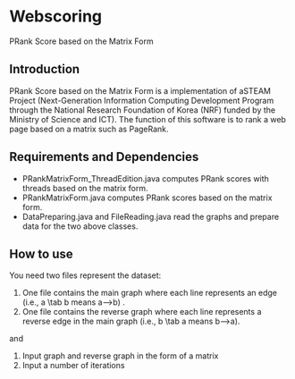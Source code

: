 # Webscoring
PRank Score based on the Matrix Form

## Introduction
PRank Score based on the Matrix Form is a implementation of aSTEAM Project (Next-Generation Information Computing Development Program through the National Research Foundation of Korea (NRF) funded by the Ministry of Science and ICT). The function of this software is to rank a web page based on a matrix such as PageRank.


## Requirements and Dependencies
* PRankMatrixForm_ThreadEdition.java computes PRank scores with threads based on the matrix form.
* PRankMatrixForm.java computes PRank scores based on the matrix form.
* DataPreparing.java and FileReading.java read the graphs and prepare data for the two above classes.


## How to use
You need two files represent the dataset:
1. One file contains the main graph where each line represents an edge (i.e., a \tab b means a-->b) .
2. One file contains the reverse graph where each line represents a reverse edge in the main graph (i.e., b \tab a means b-->a).

and
1. Input graph and reverse graph in the form of a matrix
2. Input a number of iterations

